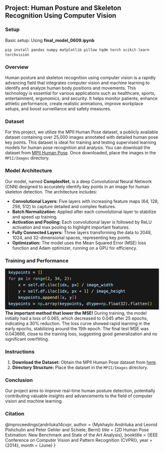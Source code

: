## Project: Human Posture and Skeleton Recognition Using Computer Vision

### Setup

Basic setup:
Using **final_model_0609.ipynb**
```
pip install pandas numpy matplotlib pillow tqdm torch scikit-learn torchvision
```

### Overview

Human posture and skeleton recognition using computer vision is a rapidly advancing field that integrates computer vision and machine learning to identify and analyze human body positions and movements. This technology is essential for various applications such as healthcare, sports, entertainment, ergonomics, and security. It helps monitor patients, enhance athletic performance, create realistic animations, improve workplace setups, and boost surveillance and safety measures.

### Dataset

For this project, we utilize the MPII Human Pose dataset, a publicly available dataset containing over 25,000 images annotated with detailed human pose key points. This dataset is ideal for training and testing supervised learning models for human pose recognition and analysis. You can download the dataset from [MPII Human Pose](http://human-pose.mpi-inf.mpg.de/). Once downloaded, place the images in the `MPII/Images` directory.

### Model Architecture

Our model, named **ComplexNet**, is a deep Convolutional Neural Network (CNN) designed to accurately identify key points in an image for human skeleton detection. The architecture includes:

- **Convolutional Layers:** Five layers with increasing feature maps (64, 128, 256, 512) to capture detailed and complex features.
- **Batch Normalization:** Applied after each convolutional layer to stabilize and speed up training.
- **Activation and Pooling:** Each convolutional layer is followed by ReLU activation and max pooling to highlight important features.
- **Fully Connected Layers:** Three layers transforming the data to 2048, 1024, and 32-dimensional spaces, representing key points.
- **Optimization:** The model uses the Mean Squared Error (MSE) loss function and Adam optimizer, running on a GPU for efficiency.

### Training and Performance
![Normalization](Normalization.jpg)
**The important method that lower the MSE!**
During training, the model initially had a loss of 0.065, which decreased to 0.045 after 25 epochs, indicating a 30% reduction. The loss curve showed rapid learning in the early epochs, stabilizing around the 15th epoch. The final test MSE was 0.043666, close to the training loss, suggesting good generalization and no significant overfitting.

### Instructions

1. **Download the Dataset:** Obtain the MPII Human Pose dataset from [here](http://human-pose.mpi-inf.mpg.de/).
2. **Directory Structure:** Place the dataset in the `MPII/Images` directory.

### Conclusion

Our project aims to improve real-time human posture detection, potentially contributing valuable insights and advancements to the field of computer vision and machine learning.

### Citation
@inproceedings{andriluka14cvpr,
               author = {Mykhaylo Andriluka and Leonid Pishchulin and Peter Gehler and Schiele, Bernt}
               title = {2D Human Pose Estimation: New Benchmark and State of the Art Analysis},
               booktitle = {IEEE Conference on Computer Vision and Pattern Recognition (CVPR)},
               year = {2014},
               month = {June}
}